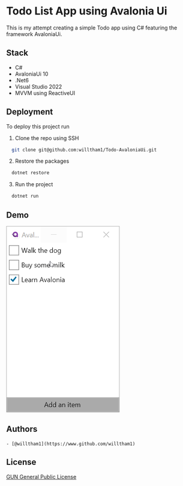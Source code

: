 # Todo List App using Avalonia Ui
This is my attempt creating a simple Todo app using C# featuring the framework AvaloniaUi.

## Stack
- C#
- AvaloniaUi 10
- .Net6
- Visual Studio 2022
- MVVM using ReactiveUI

## Deployment
To deploy this project run

1. Clone the repo using SSH
```bash
  git clone git@github.com:willtham1/Todo-AvaloniaUi.git
```
2. Restore the packages
```bash
  dotnet restore
```
3. Run the project
```bash
  dotnet run
```


## Demo
![](https://github.com/willtham1/Todo-AvaloniaUi/blob/master/Demo.gif)


## Authors
	- [@willtham1](https://www.github.com/willtham1)

## License
[GUN General Public License](https://github.com/willtham1/Todo-AvaloniaUi/blob/master/LICENSE.txt)

